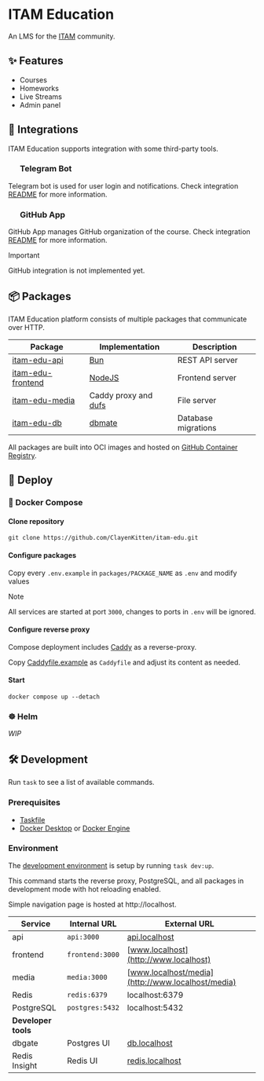 # ITAM Education

An LMS for the [ITAM](https://itatmisis.ru) community.

## ✨ Features

- Courses
- Homeworks
- Live Streams
- Admin panel

## 🧩 Integrations

ITAM Education supports integration with some third-party tools.

### <img height="16" width="16" src="https://cdn.simpleicons.org/telegram/white" />&nbsp;&nbsp;Telegram Bot

Telegram bot is used for user login and notifications. Check integration [README](/packages/api/src/telegram) for more information.

### <img height="16" width="16" src="https://cdn.simpleicons.org/github/white" />&nbsp;&nbsp;GitHub App

GitHub App manages GitHub organization of the course. Check integration [README](https://www.youtube.com/watch?v=dQw4w9WgXcQ) for more information.

> [!IMPORTANT]
> GitHub integration is not implemented yet.

## 📦 Packages

ITAM Education platform consists of multiple packages that communicate over HTTP.

| Package                                  | Implementation                                          | Description         |
| ---------------------------------------- | ------------------------------------------------------- | ------------------- |
| [itam-edu-api](./packages/api)           | [Bun](https://bun.sh)                                   | REST API server     |
| [itam-edu-frontend](./packages/frontend) | [NodeJS](https://nodejs.org)                            | Frontend server     |
| [itam-edu-media](./packages/media)       | Caddy proxy and [dufs](https://github.com/sigoden/dufs) | File server         |
| [itam-edu-db](./packages/db)             | [dbmate](https://github.com/amacneil/dbmate)            | Database migrations |

All packages are built into OCI images and hosted on [GitHub Container Registry](https://github.com/ClayenKitten?tab=packages&repo_name=itam-edu).

## 🚀 Deploy

### 🐋 Docker Compose

#### Clone repository

`git clone https://github.com/ClayenKitten/itam-edu.git`

#### Configure packages

Copy every `.env.example` in `packages/PACKAGE_NAME` as `.env` and modify values

> [!NOTE]
> All services are started at port `3000`, changes to ports in `.env` will be ignored.

#### Configure reverse proxy

Compose deployment includes [Caddy](https://caddyserver.com/) as a reverse-proxy.

Copy [Caddyfile.example](./Caddyfile.example) as `Caddyfile` and adjust its content as needed.

#### Start

`docker compose up --detach`

### ☸️ Helm

_WIP_

## 🛠️ Development

Run `task` to see a list of available commands.

### Prerequisites

- [Taskfile](https://taskfile.dev/installation/)
- [Docker Desktop](https://docs.docker.com/desktop/) or [Docker Engine](https://docs.docker.com/engine/install/)

### Environment

The [development environment](./compose.dev.yaml) is setup by running `task dev:up`.

This command starts the reverse proxy, PostgreSQL, and all packages in development mode with hot reloading enabled.

Simple navigation page is hosted at http://localhost.

| Service             | Internal URL    | External URL                                      |
| ------------------- | --------------- | ------------------------------------------------- |
| api                 | `api:3000`      | [api.localhost](http://api.localhost)             |
| frontend            | `frontend:3000` | [www.localhost](http://www.localhost)             |
| media               | `media:3000`    | [www.localhost/media](http://www.localhost/media) |
| Redis               | `redis:6379`    | localhost:6379                                    |
| PostgreSQL          | `postgres:5432` | localhost:5432                                    |
| **Developer tools** |                 |                                                   |
| dbgate              | Postgres UI     | [db.localhost](http://postgres.localhost)         |
| Redis Insight       | Redis UI        | [redis.localhost](http://redis.localhost)         |
